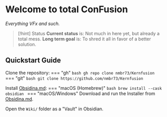 
# Welcome to total ConFusion
*Everything VFx and such.*

> [!hint] Status
> **Current status** is: Not much in here yet, but already a total mess.
> **Long term goal** is: To shred it all in favor of a better solution.


## Quickstart Guide

Clone the repository:
=== "gh"
	```bash
	gh repo clone nmbr73/Kernfusion
	```
=== "git"
	```bash
	git clone https://github.com/nmbr73/Kernfusion
	```

Install [Obsidina.md](https://obsidian.md):
=== "macOS (Homebrew)"
	```bash
	brew install --cask obsidian
	```
=== "macOS/Windows"
	Download and run the Installer from [Obsidina.md](https://obsidian.md).

Open the `Wiki/` folder as a "Vault" in Obsidian.



<!--

# Welcome to the Kernfusion (yet not a) Wiki!

Yet nothing usable to be found here ... still nothing more than my personal notebook / scribbling pad. ...

* [[Event-Functions]]
* [[AddControlPage]]
* [[MultiButtonControl]]
* [[WebGL to DCTL|WebGL to DCTL]]

-->

